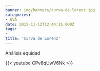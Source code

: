 ```yaml
---
banner: img/banners/curva-de-lorenz.jpg
categories:
- UVA
date: 2015-11-12T12:44:15.000Z
tags:
- 
title: 'Curva de Lorenz'
---
```


Análisis equidad

{{< youtube CPv8qUwV6Nk >}}

